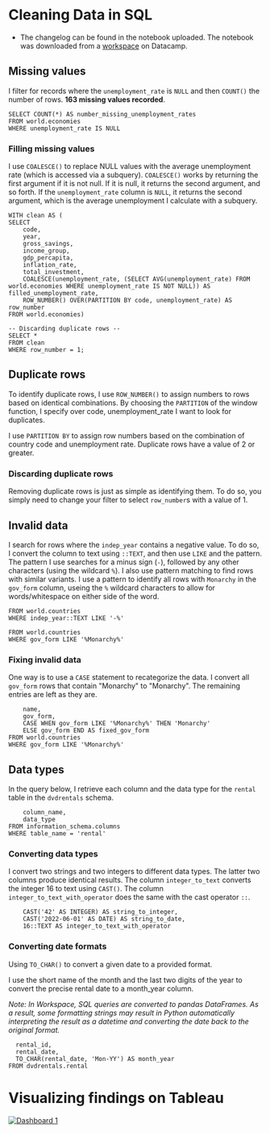 # Cleaning Data in SQL
- The changelog can be found in the notebook uploaded. The notebook was downloaded from a [workspace](https://app.datacamp.com/workspace/w/b0bcb8ab-dc5b-45f8-a660-5c52890c5bec/edit) on Datacamp.
## Missing values
I filter for records where the `unemployment_rate` is `NULL` and then `COUNT()` the number of rows. **163 missing values recorded**.
  
```-- Identifying missing data --
SELECT COUNT(*) AS number_missing_unemployment_rates
FROM world.economies
WHERE unemployment_rate IS NULL
```
### Filling missing values
I use `COALESCE()` to replace NULL values with the average unemployment rate (which is accessed via a subquery). `COALESCE()` works by returning the first argument if it is not null. If it is null, it returns the second argument, and so forth. If the `unemployment_rate` column is `NULL`, it returns the second argument, which is the average unemployment I calculate with a subquery.
```-- Filling missing values --
WITH clean AS (
SELECT
	code,
	year,
	gross_savings,
	income_group,
	gdp_percapita,
	inflation_rate,
	total_investment,
    COALESCE(unemployment_rate, (SELECT AVG(unemployment_rate) FROM world.economies WHERE unemployment_rate IS NOT NULL)) AS filled_unemployment_rate,
	ROW_NUMBER() OVER(PARTITION BY code, unemployment_rate) AS row_number
FROM world.economies)

-- Discarding duplicate rows --
SELECT *
FROM clean
WHERE row_number = 1;
```
## Duplicate rows
To identify duplicate rows, I use `ROW_NUMBER()` to assign numbers to rows based on identical combinations. By choosing the `PARTITION` of the window function, I specify over code, unemployment_rate I want to look for duplicates.

I use `PARTITION BY` to assign row numbers based on the combination of country code and unemployment rate. Duplicate rows have a value of 2 or greater.
### Discarding duplicate rows
Removing duplicate rows is just as simple as identifying them. To do so, you simply need to change your filter to select `row_number`s with a value of 1.

## Invalid data
I search for rows where the `indep_year` contains a negative value. To do so, I convert the column to text using `::TEXT`, and then use `LIKE` and the pattern. The pattern I use searches for a minus sign (`-`), followed by any other characters (using the wildcard `%`). I also use pattern matching to find rows with similar variants. I use a pattern to identify all rows with `Monarchy` in the `gov_form` column, useing the `%` wildcard characters to allow for words/whitespace on either side of the word.
```SELECT indep_year
FROM world.countries
WHERE indep_year::TEXT LIKE '-%'
```
```SELECT DISTINCT name, gov_form
FROM world.countries
WHERE gov_form LIKE '%Monarchy%'
```
### Fixing invalid data
One way is to use a `CASE` statement to recategorize the data. I convert all `gov_form` rows that contain "Monarchy" to "Monarchy". The remaining entries are left as they are.
```SELECT DISTINCT 
	name, 
    gov_form,
    CASE WHEN gov_form LIKE '%Monarchy%' THEN 'Monarchy' 
    ELSE gov_form END AS fixed_gov_form
FROM world.countries
WHERE gov_form LIKE '%Monarchy%'
```
## Data types
In the query below, I retrieve each column and the data type for the `rental` table in the `dvdrentals` schema.
```SELECT 
	column_name,
    data_type
FROM information_schema.columns
WHERE table_name = 'rental'
```
### Converting data types
I convert two strings and two integers to different data types. The latter two columns produce identical results. The column `integer_to_text` converts the integer 16 to text using `CAST()`. The column `integer_to_text_with_operator` does the same with the cast operator `::`.
```SELECT
	CAST('42' AS INTEGER) AS string_to_integer,
    CAST('2022-06-01' AS DATE) AS string_to_date,
    16::TEXT AS integer_to_text_with_operator
```
### Converting date formats
Using `TO_CHAR()` to convert a given date to a provided format.

I use the short name of the month and the last two digits of the year to convert the precise rental date to a month_year column.

_Note: In Workspace, SQL queries are converted to pandas DataFrames. As a result, some formatting strings may result in Python automatically interpreting the result as a datetime and converting the date back to the original format._
```SELECT 
  rental_id, 
  rental_date, 
  TO_CHAR(rental_date, 'Mon-YY') AS month_year
FROM dvdrentals.rental
```



# Visualizing findings on Tableau
<div class='tableauPlaceholder' id='viz1713451852391' style='position: relative'><noscript><a href='#'><img alt='Dashboard 1 ' src='https:&#47;&#47;public.tableau.com&#47;static&#47;images&#47;Ec&#47;Economies_17134501777760&#47;Dashboard1&#47;1_rss.png' style='border: none' /></a></noscript><object class='tableauViz'  style='display:none;'><param name='host_url' value='https%3A%2F%2Fpublic.tableau.com%2F' /> <param name='embed_code_version' value='3' /> <param name='site_root' value='' /><param name='name' value='Economies_17134501777760&#47;Dashboard1' /><param name='tabs' value='no' /><param name='toolbar' value='yes' /><param name='static_image' value='https:&#47;&#47;public.tableau.com&#47;static&#47;images&#47;Ec&#47;Economies_17134501777760&#47;Dashboard1&#47;1.png' /> <param name='animate_transition' value='yes' /><param name='display_static_image' value='yes' /><param name='display_spinner' value='yes' /><param name='display_overlay' value='yes' /><param name='display_count' value='yes' /><param name='language' value='en-GB' /></object></div>                


